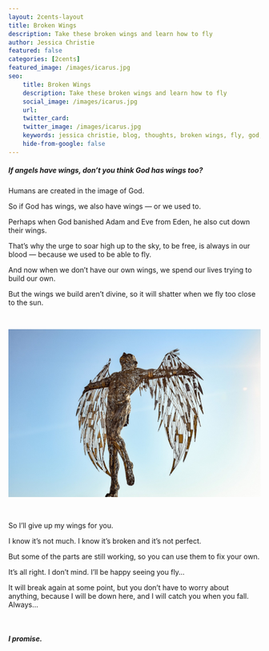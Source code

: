 ```yaml
---
layout: 2cents-layout
title: Broken Wings
description: Take these broken wings and learn how to fly
author: Jessica Christie
featured: false
categories: [2cents]
featured_image: /images/icarus.jpg
seo:
    title: Broken Wings
    description: Take these broken wings and learn how to fly
    social_image: /images/icarus.jpg
    url:
    twitter_card:
    twitter_image: /images/icarus.jpg
    keywords: jessica christie, blog, thoughts, broken wings, fly, god, humans, adam and eve, free, divine, shatter, broken, fix, always, promise
    hide-from-google: false
---
```

##### If angels have wings, don’t you think God has wings too?

Humans are created in the image of God.

So if God has wings, we also have wings ― or we used to.

Perhaps when God banished Adam and Eve from Eden, he also cut down their wings.

That’s why the urge to soar high up to the sky, to be free, is always in our blood ― because we used to be able to fly.

And now when we don’t have our own wings, we spend our lives trying to build our own.

But the wings we build aren’t divine, so it will shatter when we fly too close to the sun.

&nbsp;

<div class="center">
    <img src="/images/icarus.jpg">
</div>

&nbsp;

So I’ll give up my wings for you.

I know it’s not much. I know it’s broken and it’s not perfect.

But some of the parts are still working, so you can use them to fix your own.

It’s all right. I don’t mind. I’ll be happy seeing you fly…

It will break again at some point, but you don’t have to worry about anything, because I will be down here, and I will catch you when you fall. Always…

&nbsp;

##### I promise.

&nbsp;

&nbsp;

&nbsp;

